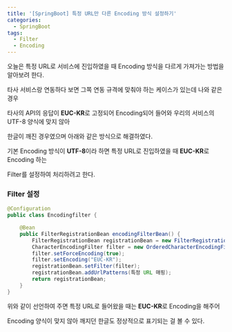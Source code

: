 ```yaml
---
title: '[SpringBoot] 특정 URL만 다른 Encoding 방식 설정하기'
categories:
  - SpringBoot
tags:
  - Filter
  - Encoding
---
```


오늘은 특정 URL로 서비스에 진입하였을 때 Encoding 방식을 다르게 가져가는 방법을 알아보려 한다.

타사 서비스랑 연동하다 보면 그쪽 연동 규격에 맞춰야 하는 케이스가 있는데 나와 같은 경우

타사의 API의 응답이 **EUC-KR**로 고정되어 Encoding되어 들어와 우리의 서비스의 UTF-8 양식에 맞지 않아

한글이 깨진 경우였으며 아래와 같은 방식으로 해결하였다.

기본 Encoding 방식이 **UTF-8**이라 하면 특정 URL로 진입하였을 때 **EUC-KR**로 Encoding 하는

Filter를 설정하여 처리하려고 한다.

### Filter 설정

```java
@Configuration
public class Encodingfilter {

    @Bean
    public FilterRegistrationBean encodingFilterBean() {
        FilterRegistrationBean registrationBean = new FilterRegistrationBean();
        CharacterEncodingFilter filter = new OrderedCharacterEncodingFilter();
        filter.setForceEncoding(true);
        filter.setEncoding("EUC-KR");
        registrationBean.setFilter(filter);
        registrationBean.addUrlPatterns(특정 URL 매핑);
        return registrationBean;
    }
}
```

위와 같이 선언하여 주면 특정 URL로 들어왔을 때는 **EUC-KR**로 Encoding을 해주어

Encoding 양식이 맞지 않아 깨지던 한글도 정상적으로 표기되는 걸 볼 수 있다.
